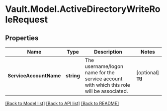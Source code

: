 # Vault.Model.ActiveDirectoryWriteRoleRequest

## Properties

Name | Type | Description | Notes
------------ | ------------- | ------------- | -------------
**ServiceAccountName** | **string** | The username/logon name for the service account with which this role will be associated. | [optional] **Ttl** | **int** | In seconds, the default password time-to-live. | [optional] 

[[Back to Model list]](../README.md#documentation-for-models) [[Back to API list]](../README.md#documentation-for-api-endpoints) [[Back to README]](../README.md)

